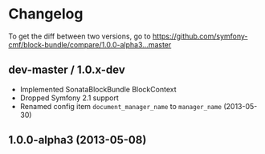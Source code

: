 # Changelog

To get the diff between two versions, go to https://github.com/symfony-cmf/block-bundle/compare/1.0.0-alpha3...master

## dev-master / 1.0.x-dev

* Implemented SonataBlockBundle BlockContext
* Dropped Symfony 2.1 support
* Renamed config item `document_manager_name` to `manager_name` (2013-05-30)

## 1.0.0-alpha3 (2013-05-08)